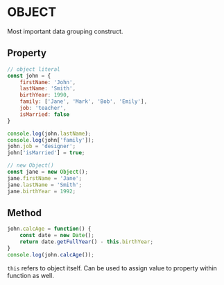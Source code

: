 # OBJECT

Most important data grouping construct.

## Property

```javascript
// object literal
const john = {
    firstName: 'John',
    lastName: 'Smith',
    birthYear: 1990,
    family: ['Jane', 'Mark', 'Bob', 'Emily'],
    job: 'teacher',
    isMarried: false
}

console.log(john.lastName);
console.log(john['family']);
john.job = 'designer';
john['isMarried'] = true;

// new Object()
const jane = new Object();
jane.firstName = 'Jane';
jane.lastName = 'Smith';
jane.birthYear = 1992;
```

## Method

```javascript
john.calcAge = function() {
    const date = new Date();
    return date.getFullYear() - this.birthYear;
}
console.log(john.calcAge());
```

`this` refers to object itself. Can be used to assign value to property within function as well.
